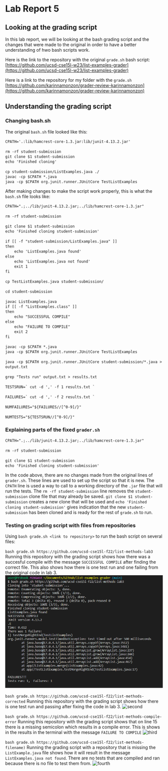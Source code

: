 # Lab Report 5
## Looking at the grading script

In this lab report, we will be looking at the bash grading script and the changes that were made to the original in order to have a better understanding of hwo bash scripts work.

Here is the link to the repository with the original `grade.sh` bash script: [https://github.com/ucsd-cse15l-w23/list-examples-grader](https://github.com/ucsd-cse15l-w23/list-examples-grader)

Here is a link to the repository for my folder with the `grade.sh` [https://github.com/karinnamonzon/grader-review-karinnamonzon](https://github.com/karinnamonzon/grader-review-karinnamonzon)

 
## Understanding the grading script
### Changing bash.sh

The original `bash.sh` file looked like this:
```
CPATH='.:lib/hamcrest-core-1.3.jar:lib/junit-4.13.2.jar'

rm -rf student-submission
git clone $1 student-submission
echo 'Finished cloning'

cp student-submission/ListExamples.java ./
javac -cp $CPATH *.java
java -cp $CPATH org.junit.runner.JUnitCore TestListExamples
```

After making changes to make the script work properly, this is what the `bash.sh` file looks like:
```
CPATH=".;../lib/junit-4.13.2.jar;../lib/hamcrest-core-1.3.jar"

rm -rf student-submission

git clone $1 student-submission
echo 'Finished cloning student-submission'

if [[ -f "student-submission/ListExamples.java" ]]
then
    echo 'ListExamples.java found'
else
    echo 'ListExamples.java not found'
    exit 1
fi 

cp TestListExamples.java student-submission/

cd student-submission

javac ListExamples.java
if [[ -f "ListExamples.class" ]] 
then
    echo "SUCCESSFUL COMPILE"
else
    echo "FAILURE TO COMPILE"
    exit 2
fi

javac -cp $CPATH *.java
java -cp $CPATH org.junit.runner.JUnitCore TestListExamples

java -cp $CPATH org.junit.runner.JUnitCore student-submission/*.java > output.txt

grep "Tests run" output.txt > results.txt

TESTSRUN=` cut -d ',' -f 1 results.txt `

FAILURES=` cut -d ',' -f 2 results.txt `

NUMFAILURES="${FAILURES//[^0-9]/}"

NUMTESTS="${TESTSRUN//[^0-9]/}"

```

### Explaining parts of the fixed `grader.sh`

```
CPATH=".;../lib/junit-4.13.2.jar;../lib/hamcrest-core-1.3.jar"

rm -rf student-submission

git clone $1 student-submission
echo 'Finished cloning student-submission'
```
In the code above, there are no changes made from the original lines of `grader.sh`. These lines are used to set up the script so that it is new. The `CPATH` line is used a way to call to a working directory of the `.jar` file that will run the tests. The `rm -rf student-submission` line removes the `student-submission` clone file that may already be saved. `git clone $1 student-submission` creates a new clone that will be used and `echo 'Finished cloning student-submission'` gives indication that the new `student-submission` has been cloned and is ready for the rest of `grade.sh` to run.

### Testing on grading script with files from repositories 
Using `bash grade.sh <link to repository>` to run the bash script on several files:

`bash grade.sh https://github.com/ucsd-cse15l-f22/list-methods-lab3`
Running this repository with the grading script shows how there was a succesful compile with the message `SUCCESSFUL COMPILE` after finding the correct file. This also shows how there is one test run and one failing from the original code in lab 3. 
![first](https://github.com/karinnamonzon/labReport5/blob/main/firstTest.png?raw=true)

`bash grade.sh https://github.com/ucsd-cse15l-f22/list-methods-corrected`
Running this repository with the grading script shows how there is one test run and passing after fixing the code in lab 3.
![second]()

`bash grade.sh https://github.com/ucsd-cse15l-f22/list-methods-compile-error`
Running this repository with the grading script shows that on line 15 there is a missing semicolon which results in a compile error. This is shows in the results in the terminal with the message `FAILURE TO COMPILE`
![third]()

`bash grade.sh https://github.com/ucsd-cse15l-f22/list-methods-filename)`
Running the grading script with a repository that is missing the `ListExample.java` file shows how it will result in the message `ListExamples.java not found`. There are no tests that are compiled and ran because there is no file to test them from.
![fourth]()


